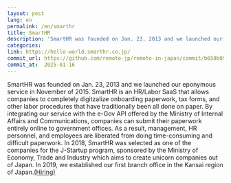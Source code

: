```yaml
---
layout: post
lang: en
permalink: /en/smarthr
title: SmartHR
description: 'SmartHR was founded on Jan. 23, 2013 and we launched our eponymous service in November of 2015.  SmartHR is an HR/Labor SaaS that allows companies to completely digitzalize onboarding paperwork, tax forms, and other labor procedures that have traditionally been all done on paper.  By integrating our service with the e-Gov API offered by the Ministry of Internal Affairs and Communications, companies can submit their paperwork entirely online to government offices.  As a result, management, HR personnel, and employees are liberated from doing time-consuming and difficult paperwork.  In 2018, SmartHR was selected as one of the companies for the J-Startup program, sponsored by the Ministry of Economy, Trade and Industry which aims to create unicorn companies out of Japan.  In 2019, we established our first branch office in the Kansai region of Japan.(Hiring)'
categories: 
link: https://hello-world.smarthr.co.jp/
commit_url: https://github.com/remote-jp/remote-in-japan/commit/b650b0994970e1784f9df7f676d17574b0470674
commit_at:  2025-01-16
---
```


<p>SmartHR was founded on Jan. 23, 2013 and we launched our eponymous service in November of 2015.  SmartHR is an HR/Labor SaaS that allows companies to completely digitzalize onboarding paperwork, tax forms, and other labor procedures that have traditionally been all done on paper.  By integrating our service with the e-Gov API offered by the Ministry of Internal Affairs and Communications, companies can submit their paperwork entirely online to government offices.  As a result, management, HR personnel, and employees are liberated from doing time-consuming and difficult paperwork.  In 2018, SmartHR was selected as one of the companies for the J-Startup program, sponsored by the Ministry of Economy, Trade and Industry which aims to create unicorn companies out of Japan.  In 2019, we established our first branch office in the Kansai region of Japan.<a href="https://hello-world.smarthr.co.jp/">(Hiring)</a></p>
